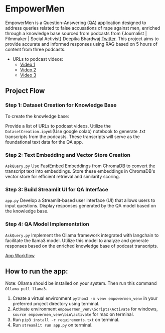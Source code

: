 # EmpowerMen
EmpowerMen is a Question-Answering (QA) application designed to address queries related to false accusations of rape against men, enriched through a knowledge base sourced from podcasts from {Journalist | Filmmaker | Social Activist} Deepika Bhardwaj [Twitter](https://twitter.com/DeepikaBhardwaj). This project aims to provide accurate and informed responses using RAG based on 5 hours of content from three podcasts.
- URLs to podcast videos:
  - [Video 1](https://youtu.be/zDmG5P1ZCD0?si=RnKoqV0iUd_hVx7f)
  - [Video 2](https://youtu.be/2-2n8uLnxRI?si=pCvxlrH4TKrxeX82)
  - [Video 3](https://www.youtube.com/watch?v=2q0goTPfm_8)

## Project Flow
### Step 1: Dataset Creation for Knowledge Base
  To create the knowledge base:
  
  Provide a list of URLs to podcast videos.
  Utilize the ```DatasetCreation.ipynb```(Use google colab) notebook to generate .txt transcripts from the podcasts. These transcripts will serve as the foundational text data for the QA app.

### Step 2: Text Embedding and Vector Store Creation
```AskQuery.py```
  Use FastEmbed Embeddings from ChromaDB to convert the transcript text into embeddings.
  Store these embeddings in ChromaDB's vector store for efficient retrieval and similarity scoring.
  
### Step 3: Build Streamlit UI for QA Interface
```app.py```
Develop a Streamlit-based user interface (UI) that allows users to input questions.
Display responses generated by the QA model based on the knowledge base.

### Step 4: QA Model Implementation
```AskQuery.py```
  Implement the Ollama framework integrated with langchain to facilitate the llama3 model.
  Utilize this model to analyze and generate responses based on the enriched knowledge base of podcast transcripts.

[App Workflow](https://github.com/raj-chinagundi/EmpowerMen/blob/main/EmpowerMen.png)

## How to run the app:
Note: Ollama should be installed on your system. Then run this command ```Ollama pull llama3```.
1) Create a virtual environment ```python3 -m venv empowermen_venv``` in your preferred project directory using terminal.
2) Activate environment ```empowermen_venv\Scripts\Activate``` for windows, ```source empowermen_venv\bin\activate``` for mac on terminal.
3) Run ```pip3 install -r requirements.txt``` on terminal.
4) Run ```streamlit run app.py``` on terminal.
